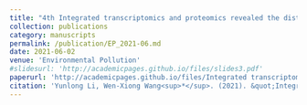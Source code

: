 ```yaml
---
title: "4th Integrated transcriptomics and proteomics revealed the distinct toxicological effects of multi-metal contamination on oysters"
collection: publications
category: manuscripts
permalink: /publication/EP_2021-06.md
date: 2021-06-02
venue: 'Environmental Pollution'
#slidesurl: 'http://academicpages.github.io/files/slides3.pdf'
paperurl: 'http://academicpages.github.io/files/Integrated transcriptomics and proteomics revealed the distinct toxicological effects of multi-metal contamination on oysters.pdf'
citation: 'Yunlong Li, Wen-Xiong Wang<sup>*</sup>. (2021). &quot;Integrated transcriptomics and proteomics revealed the distinct toxicological effects of multi-metal contamination on oysters&quot; <i>Environmental Pollution</i>. 284: 117533.'
---
```

